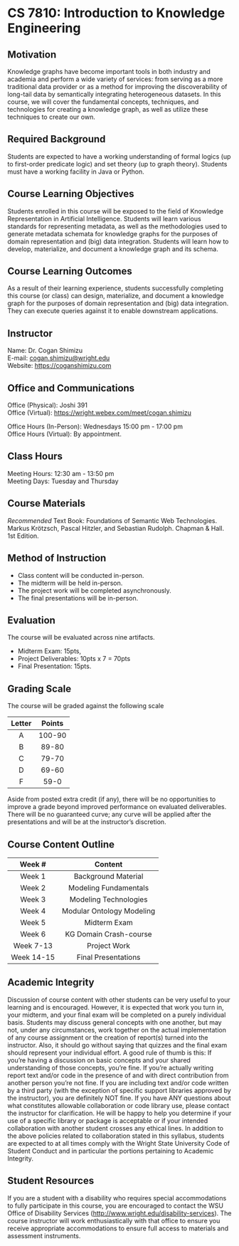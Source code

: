 # CS 7810: Introduction to Knowledge Engineering

## Motivation
Knowledge graphs have become important tools in both industry and academia and perform a wide variety of services: from serving as a more traditional data provider or as a method for improving the discoverability of long-tail data by semantically integrating heterogeneous datasets. In this course, we will cover the fundamental concepts, techniques, and technologies for creating a knowledge graph, as well as utilize these techniques to create our own.

## Required Background
Students are expected to have a working understanding of formal logics (up to first-order predicate logic) and set theory (up to graph theory). Students must have a working facility in Java or Python.

## Course Learning Objectives
Students enrolled in this course will be exposed to the field of Knowledge Representation in Artificial Intelligence. Students will learn various standards for representing metadata, as well as the methodologies used to generate metadata schemata for knowledge graphs for the purposes of domain representation and (big) data integration. Students will learn how to develop, materialize, and document a knowledge graph and its schema.

## Course Learning Outcomes
As a result of their learning experience, students successfully completing this course (or class) can design, materialize, and document a knowledge graph for the purposes of domain representation and (big) data integration. They can execute queries against it to enable downstream applications.

## Instructor
Name: Dr. Cogan Shimizu<br>
E-mail: [cogan.shimizu@wright.edu](cogan.shimizu@wright.edu)<br>
Website: <https://coganshimizu.com>

## Office and Communications
Office (Physical): Joshi 391<br>
Office (Virtual): <https://wright.webex.com/meet/cogan.shimizu>

Office Hours (In-Person): Wednesdays 15:00 pm - 17:00 pm <br>
Office Hours (Virtual): By appointment.

## Class Hours
Meeting Hours: 12:30 am - 13:50 pm<br>
Meeting Days: Tuesday and Thursday

## Course Materials
*Recommended* Text Book: Foundations of Semantic Web Technologies. Markus Krötzsch, Pascal Hitzler, and Sebastian Rudolph. Chapman & Hall. 1st Edition.

## Method of Instruction
* Class content will be conducted in-person.
* The midterm will be held in-person.
* The project work will be completed asynchronously.
* The final presentations will be in-person.

## Evaluation
The course will be evaluated across nine artifacts.
* Midterm Exam: 15pts,
* Project Deliverables: 10pts x 7 = 70pts
* Final Presentation: 15pts.

## Grading Scale
The course will be graded against the following scale

| Letter | Points |
| :-: | :----: |
| A | 100-90 |
| B | 89-80  |
| C | 79-70  |
| D | 69-60  |
| F |  59-0  |

Aside from posted extra credit (if any), there will be no opportunities to improve a grade beyond improved performance on evaluated deliverables. There will be no guaranteed curve; any curve will be applied after the presentations and will be at the instructor’s discretion.

## Course Content Outline

| **Week #** |        **Content**        |
| :---------: | :-----------------------: |
|   Week 1    |    Background Material    |
|   Week 2    |   Modeling Fundamentals   |
|   Week 3    |   Modeling Technologies   |
|   Week 4    | Modular Ontology Modeling |
|   Week 5    |       Midterm Exam        |
|   Week 6    |  KG Domain Crash-course   |
|  Week 7-13  |       Project Work        |
| Week 14-15  |    Final Presentations    |

## Academic Integrity
Discussion of course content with other students can be very useful to your learning and is encouraged. However, it is expected that work you turn in, your midterm, and your final exam will be completed on a purely individual basis. Students may discuss general concepts with one another, but may not, under any circumstances, work together on the actual implementation of any course assignment or the creation of report(s) turned into the instructor. Also, it should go without saying that quizzes and the final exam should represent your individual effort. A good rule of thumb is this: If you’re having a discussion on basic concepts and your shared understanding of those concepts, you’re fine. If you’re actually writing report text and/or code in the presence of and with direct contribution from another person you’re not fine. If you are including text and/or code written by a third party (with the exception of specific support libraries approved by the instructor), you are definitely NOT fine. If you have ANY questions about what constitutes allowable collaboration or code library use, please contact the instructor for clarification. He will be happy to help you determine if your use of a specific library or package is acceptable or if your intended collaboration with another student crosses any ethical lines. In addition to the above policies related to collaboration stated in this syllabus, students are expected to at all times comply with the Wright State University Code of Student Conduct and in particular the portions pertaining to Academic Integrity.

## Student Resources 
If you are a student with a disability who requires special accommodations to fully participate in this course, you are encouraged to contact the WSU Office of Disability Services (<http://www.wright.edu/disability-services>). The course instructor will work enthusiastically with that office to ensure you receive appropriate accommodations to ensure full access to materials and assessment instruments.
